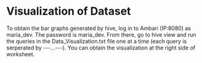 # Visualization of Dataset

To obtain the bar graphs generated by hive, log in to Ambari (IP:8080) as maria_dev. The password is maria_dev. From there, go to hive view and run the queries in the Data_Visualization.txt file one at a time (each query is serperated by ---...---). You can obtain the visualization at the right side of worksheet.
